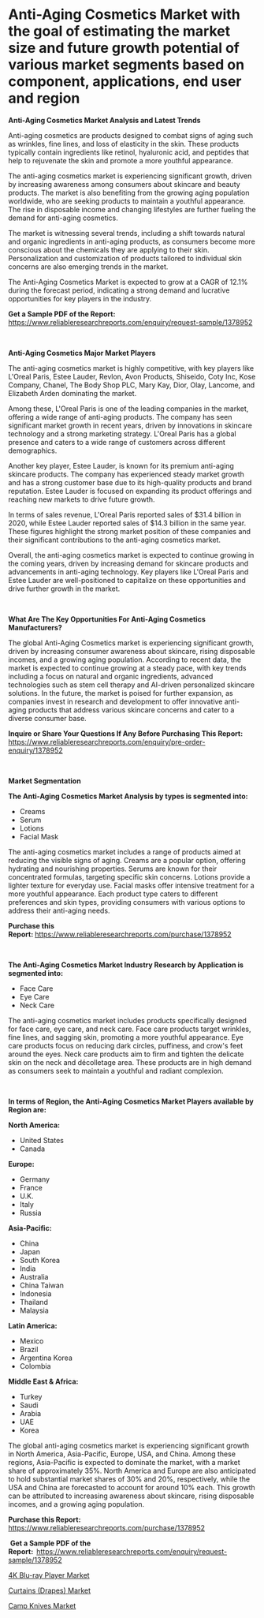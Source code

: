 <p><h1>Anti-Aging Cosmetics Market with the goal of estimating the market size and future growth potential of various market segments based on component, applications, end user and region</h1></p><p><strong>Anti-Aging Cosmetics Market Analysis and Latest Trends</strong></p>
<p><p>Anti-aging cosmetics are products designed to combat signs of aging such as wrinkles, fine lines, and loss of elasticity in the skin. These products typically contain ingredients like retinol, hyaluronic acid, and peptides that help to rejuvenate the skin and promote a more youthful appearance.</p><p>The anti-aging cosmetics market is experiencing significant growth, driven by increasing awareness among consumers about skincare and beauty products. The market is also benefiting from the growing aging population worldwide, who are seeking products to maintain a youthful appearance. The rise in disposable income and changing lifestyles are further fueling the demand for anti-aging cosmetics.</p><p>The market is witnessing several trends, including a shift towards natural and organic ingredients in anti-aging products, as consumers become more conscious about the chemicals they are applying to their skin. Personalization and customization of products tailored to individual skin concerns are also emerging trends in the market.</p><p>The Anti-Aging Cosmetics Market is expected to grow at a CAGR of 12.1% during the forecast period, indicating a strong demand and lucrative opportunities for key players in the industry.</p></p>
<p><strong>Get a Sample PDF of the Report:&nbsp;</strong> <a href="https://www.reliableresearchreports.com/enquiry/request-sample/1378952">https://www.reliableresearchreports.com/enquiry/request-sample/1378952</a></p>
<p>&nbsp;</p>
<p><strong>Anti-Aging Cosmetics Major Market Players</strong></p>
<p><p>The anti-aging cosmetics market is highly competitive, with key players like L'Oreal Paris, Estee Lauder, Revlon, Avon Products, Shiseido, Coty Inc, Kose Company, Chanel, The Body Shop PLC, Mary Kay, Dior, Olay, Lancome, and Elizabeth Arden dominating the market. </p><p>Among these, L'Oreal Paris is one of the leading companies in the market, offering a wide range of anti-aging products. The company has seen significant market growth in recent years, driven by innovations in skincare technology and a strong marketing strategy. L'Oreal Paris has a global presence and caters to a wide range of customers across different demographics.</p><p>Another key player, Estee Lauder, is known for its premium anti-aging skincare products. The company has experienced steady market growth and has a strong customer base due to its high-quality products and brand reputation. Estee Lauder is focused on expanding its product offerings and reaching new markets to drive future growth.</p><p>In terms of sales revenue, L'Oreal Paris reported sales of $31.4 billion in 2020, while Estee Lauder reported sales of $14.3 billion in the same year. These figures highlight the strong market position of these companies and their significant contributions to the anti-aging cosmetics market.</p><p>Overall, the anti-aging cosmetics market is expected to continue growing in the coming years, driven by increasing demand for skincare products and advancements in anti-aging technology. Key players like L'Oreal Paris and Estee Lauder are well-positioned to capitalize on these opportunities and drive further growth in the market.</p></p>
<p>&nbsp;</p>
<p><strong>What Are The Key Opportunities For Anti-Aging Cosmetics Manufacturers?</strong></p>
<p><p>The global Anti-Aging Cosmetics market is experiencing significant growth, driven by increasing consumer awareness about skincare, rising disposable incomes, and a growing aging population. According to recent data, the market is expected to continue growing at a steady pace, with key trends including a focus on natural and organic ingredients, advanced technologies such as stem cell therapy and AI-driven personalized skincare solutions. In the future, the market is poised for further expansion, as companies invest in research and development to offer innovative anti-aging products that address various skincare concerns and cater to a diverse consumer base.</p></p>
<p><strong>Inquire or Share Your Questions If Any Before Purchasing This Report:</strong> <a href="https://www.reliableresearchreports.com/enquiry/pre-order-enquiry/1378952">https://www.reliableresearchreports.com/enquiry/pre-order-enquiry/1378952</a></p>
<p>&nbsp;</p>
<p><strong>Market Segmentation</strong></p>
<p><strong>The Anti-Aging Cosmetics Market Analysis by types is segmented into:</strong></p>
<p><ul><li>Creams</li><li>Serum</li><li>Lotions</li><li>Facial Mask</li></ul></p>
<p><p>The anti-aging cosmetics market includes a range of products aimed at reducing the visible signs of aging. Creams are a popular option, offering hydrating and nourishing properties. Serums are known for their concentrated formulas, targeting specific skin concerns. Lotions provide a lighter texture for everyday use. Facial masks offer intensive treatment for a more youthful appearance. Each product type caters to different preferences and skin types, providing consumers with various options to address their anti-aging needs.</p></p>
<p><strong>Purchase this Report:&nbsp;</strong><a href="https://www.reliableresearchreports.com/purchase/1378952">https://www.reliableresearchreports.com/purchase/1378952</a></p>
<p>&nbsp;</p>
<p><strong>The Anti-Aging Cosmetics Market Industry Research by Application is segmented into:</strong></p>
<p><ul><li>Face Care</li><li>Eye Care</li><li>Neck Care</li></ul></p>
<p><p>The anti-aging cosmetics market includes products specifically designed for face care, eye care, and neck care. Face care products target wrinkles, fine lines, and sagging skin, promoting a more youthful appearance. Eye care products focus on reducing dark circles, puffiness, and crow's feet around the eyes. Neck care products aim to firm and tighten the delicate skin on the neck and décolletage area. These products are in high demand as consumers seek to maintain a youthful and radiant complexion.</p></p>
<p>&nbsp;</p>
<p><strong>In terms of Region, the Anti-Aging Cosmetics Market Players available by Region are:</strong></p>
<p>
    <p> <strong> North America: </strong>
        <ul>
            <li>United States</li>
            <li>Canada</li>
        </ul>
        </p> 
    <p> <strong> Europe: </strong>
        <ul>
            <li>Germany</li>
            <li>France</li>
            <li>U.K.</li>
            <li>Italy</li>
            <li>Russia</li>
        </ul>
        </p> 
    <p> <strong> Asia-Pacific: </strong>
        <ul>
            <li>China</li>
            <li>Japan</li>
            <li>South Korea</li>
            <li>India</li>
            <li>Australia</li>
            <li>China Taiwan</li>
            <li>Indonesia</li>
            <li>Thailand</li>
            <li>Malaysia</li>
        </ul>
        </p> 
    <p> <strong> Latin America: </strong>
        <ul>
            <li>Mexico</li>
            <li>Brazil</li>
            <li>Argentina Korea</li>
            <li>Colombia</li>
        </ul>
        </p> 
    <p> <strong> Middle East & Africa: </strong>
        <ul>
            <li>Turkey</li>
            <li>Saudi</li>
            <li>Arabia</li>
            <li>UAE</li>
            <li>Korea</li>
        </ul>
    </p>
    </p>
<p><p>The global anti-aging cosmetics market is experiencing significant growth in North America, Asia-Pacific, Europe, USA, and China. Among these regions, Asia-Pacific is expected to dominate the market, with a market share of approximately 35%. North America and Europe are also anticipated to hold substantial market shares of 30% and 20%, respectively, while the USA and China are forecasted to account for around 10% each. This growth can be attributed to increasing awareness about skincare, rising disposable incomes, and a growing aging population.</p></p>
<p><strong>Purchase this Report: </strong><a href="https://www.reliableresearchreports.com/purchase/1378952">https://www.reliableresearchreports.com/purchase/1378952</a></p>
<p>&nbsp;<strong>Get a Sample PDF of the Report:&nbsp;&nbsp;</strong><a href="https://www.reliableresearchreports.com/enquiry/request-sample/1378952">https://www.reliableresearchreports.com/enquiry/request-sample/1378952</a></p>
<p><strong></strong></p>
<p><p><a href="https://github.com/nicoletavirag/Market-Research-Report-List-2/blob/main/4k-blu-ray-player-market.md">4K Blu-ray Player Market</a></p><p><a href="https://github.com/peachesmcdowel1/Market-Research-Report-List-2/blob/main/curtains-drapes-market.md">Curtains (Drapes) Market</a></p><p><a href="https://github.com/redneck06/Market-Research-Report-List-2/blob/main/camp-knives-market.md">Camp Knives Market</a></p></p>